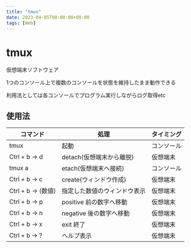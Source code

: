 ```yaml
---
title: "tmux"
date: 2023-04-05T00:00:00+09:00
tags: [Web]
---
```

# tmux

仮想端末ソフトウェア

1つのコンソール上で複数のコンソールを状態を維持したまま動作できる

利用法としては各コンソールでプログラム実行しながらログ取得etc

## 使用法

| コマンド | 処理 | タイミング|
| ---- | ---- | ---- |
| tmux | 起動 | コンソール|
| Ctrl + b → d | detach(仮想端末から離脱) | 仮想端末 |
| tmux a | etach(仮想端末へ接続) | コンソール |
| Ctrl + b → c | create(ウィンドウ作成) | 仮想端末 |
| Ctrl + b → (数値) | 指定した数値のウィンドウ表示 | 仮想端末 |
| Ctrl + b → p | positive 前の数字へ移動 | 仮想端末 |
| Ctrl + b → n | negative 後の数字へ移動 | 仮想端末 |
| Ctrl + b → x | exit 終了 | 仮想端末 |
| Ctrl + b → ? | ヘルプ表示 | 仮想端末 |
